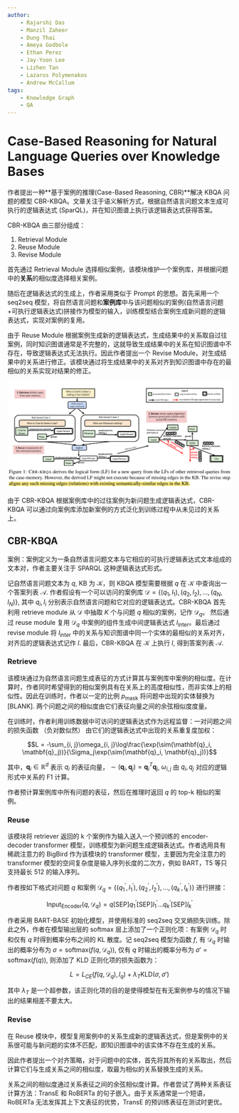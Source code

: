 ```yaml
---
author:
    - Rajarshi Das
    - Manzil Zaheer
    - Dung Thai
    - Ameya Godbole
    - Ethan Perez
    - Jay-Yoon Lee
    - Lizhen Tan
    - Lazaros Polymenakos
    - Andrew McCallum
tags:
    - Knowledge Graph
    - QA
---
```


# Case-Based Reasoning for Natural Language Queries over Knowledge Bases

作者提出一种**基于案例的推理(Case-Based Reasoning, CBR)**解决 KBQA 问题的模型 CBR-KBQA。文章关注于语义解析方式，根据自然语言问题文本生成可执行的逻辑表达式 (SparQL)，并在知识图谱上执行该逻辑表达式获得答案。

CBR-KBQA 由三部分组成：

1. Retrieval Module
2. Reuse Module
3. Revise Module

首先通过 Retrieval Module 选择相似案例，该模块维护一个案例库，并根据问题中的**关系**的相似度选择相关案例。

随后在逻辑表达式的生成上，作者采用类似于 Prompt 的思想。首先采用一个 seq2seq 模型，将自然语言问题和**案例库**中与该问题相似的案例(自然语言问题+可执行逻辑表达式)拼接作为模型的输入，训练模型结合案例生成新问题的逻辑表达式，实现对案例的复用。

由于 Reuse Module 根据案例生成新的逻辑表达式，生成结果中的关系取自过往案例，同时知识图谱通常是不完整的，这就导致生成结果中的关系在知识图谱中不存在，导致逻辑表达式无法执行。因此作者提出一个 Revise Module，对生成结果中的关系进行修正。该模块通过将生成结果中的关系对齐到知识图谱中存在的最相似的关系实现对结果的修正。

![](Case-Based-Reasoning-for-Natural-Language-Queries-over-Knowledge-Bases/1.png)

由于 CBR-KBQA 根据案例库中的过往案例为新问题生成逻辑表达式，CBR-KBQA 可以通过向案例库添加新案例的方式泛化到训练过程中从未见过的关系上。

## CBR-KBQA

案例：案例定义为一条自然语言问题文本与它相应的可执行逻辑表达式文本组成的文本对，作者主要关注于 SPARQL 这种逻辑表达式形式。

记自然语言问题文本为 $q$, KB 为 $\mathcal{K}$，则 KBQA 模型需要根据 $q$ 在 $\mathcal{K}$ 中查询出一个答案列表 $\mathcal{A}$. 作者假设有一个可以访问的案例库 $\mathcal{D} = \{(q_1, l_1), (q_2, l_2), ..., (q_N, l_N)\}$, 其中 $q_i, l_i$ 分别表示自然语言问题和它对应的逻辑表达式。CBR-KBQA 首先利用 retrieve module 从 $\mathcal{D}$ 中抽取 $K$ 个与问题 $q$ 相似的案例，记作 $\mathcal{D}_q$。 然后通过 reuse module 复用 $\mathcal{D}_q$ 中案例的组件生成中间逻辑表达式 $l_\text{inter}$。最后通过 revise module 将 $l_\text{inter}$ 中的关系与知识图谱中同一个实体的最相似的关系对齐，对齐后的逻辑表达式记作 $l$. 最后，CBR-KBQA 在 $\mathcal{K}$ 上执行 $l$, 得到答案列表 $\mathcal{A}$.

### Retrieve

该模块通过为自然语言问题生成表征的方式计算其与案例库中案例的相似度。在计算时，作者同时希望得到的相似案例具有在关系上的高度相似性，而非实体上的相似性。因此在训练时，作者以一定的比例 $p_\text{mask}$ 将问题中出现的实体替换为 $\text{[BLANK]}$. 两个问题之间的相似度由它们表征向量之间的余弦相似度度量。

在训练时，作者利用训练数据中可访问的逻辑表达式作为远程监督：一对问题之间的损失函数 （负对数似然） 由它们的逻辑表达式中出现的关系重复度加权：

$$L = -\sum_{i, j}\omega_{i, j}\log\frac{\exp(\sim(\mathbf{q}_i, \mathbf{q}_j))}{\Sigma_j\exp(\sim(\mathbf{q}_i, \mathbf{q}_j))}$$

其中，$\mathbf{q}_i\in \mathbb{R}^d$ 表示 $q_i$ 的表征向量，$\sim(\mathbf{q}_i, \mathbf{q}_j) = \mathbf{q}_i^T\mathbf{q}_j$, $\omega_{i, j}$ 由 $q_i, q_j$ 对应的逻辑形式中关系的 F1 计算。

作者预计算案例库中所有问题的表征，然后在推理时返回 $q$ 的 top-k 相似的案例。

### Reuse

该模块将 retriever 返回的 k 个案例作为输入送入一个预训练的 encoder-decoder transformer 模型，训练模型为新问题生成逻辑表达式。作者选用具有稀疏注意力的 BigBird 作为该模块的 transformer 模型，主要因为完全注意力的 transformer 模型的空间复杂度是输入序列长度的二次方，例如 BART，T5 等只支持最长 512 的输入序列。

作者按如下格式对问题 $q$ 和案例 $\mathcal{D}_q = \{(q_1^', l_1^'), (q_2^', l_2^'), ..., (q_k^', l_k^')\}$ 进行拼接：

$$\text{Input}_\text{Encoder}(q, \mathcal{D}_q) = q\text{[SEP]}q_1^'\text{[SEP]}l_1^'...q_k^'\text{[SEP]}l_k^'$$

作者采用 BART-BASE 初始化模型，并使用标准的 seq2seq 交叉熵损失训练。除此之外，作者在模型输出层的 softmax 层上添加了一个正则化项：有案例 $\mathcal{D}_q$ 时和仅有 $q$ 时得到概率分布之间的 KL 散度。记 seq2seq 模型为函数 $f$, 有 $\mathcal{D}_q$ 时输出的概率分布为 $\sigma = \text{softmax}(f(q, \mathcal{D}_q))$, 仅有 $q$ 时输出的概率分布为 $\sigma' = \text{softmax}(f(q))$, 则添加了 KLD 正则化项的损失函数为：

$$L = L_{CE}(f(q, \mathcal{D}_q), l_q) + \lambda_T\text{KLD}(\sigma, \sigma')$$

其中 $\lambda_T$ 是一个超参数，该正则化项的目的是使得模型在有无案例参与的情况下输出的结果相差不要太大。

### Revise

在 Reuse 模块中，模型复用案例中的关系生成新的逻辑表达式，但是案例中的关系很可能与新问题的实体不匹配，即知识图谱中的该实体不存在生成的关系。

因此作者提出一个对齐策略，对于问题中的实体，首先将其所有的关系取出，然后计算它们与生成关系之间的相似度，取最为相似的关系替换生成的关系。

关系之间的相似度通过关系表征之间的余弦相似度计算。作者尝试了两种关系表征计算方法：TransE 和 RoBERTa 的句子嵌入。由于关系通常是一个短语，RoBERTa 无法发挥其上下文表征的优势，TransE 的预训练表征在测试时更优。